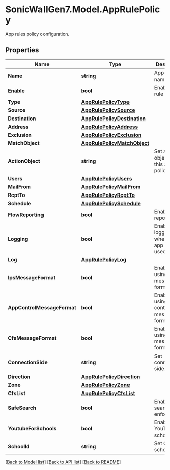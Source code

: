 # SonicWallGen7.Model.AppRulePolicy
App rules policy configuration.

## Properties

Name | Type | Description | Notes
------------ | ------------- | ------------- | -------------
**Name** | **string** | App rule name. | 
**Enable** | **bool** | Enable app rule policy. | [optional] 
**Type** | [**AppRulePolicyType**](AppRulePolicyType.md) |  | [optional] 
**Source** | [**AppRulePolicySource**](AppRulePolicySource.md) |  | [optional] 
**Destination** | [**AppRulePolicyDestination**](AppRulePolicyDestination.md) |  | [optional] 
**Address** | [**AppRulePolicyAddress**](AppRulePolicyAddress.md) |  | [optional] 
**Exclusion** | [**AppRulePolicyExclusion**](AppRulePolicyExclusion.md) |  | [optional] 
**MatchObject** | [**AppRulePolicyMatchObject**](AppRulePolicyMatchObject.md) |  | [optional] 
**ActionObject** | **string** | Set action object for this app rule policy. | [optional] 
**Users** | [**AppRulePolicyUsers**](AppRulePolicyUsers.md) |  | [optional] 
**MailFrom** | [**AppRulePolicyMailFrom**](AppRulePolicyMailFrom.md) |  | [optional] 
**RcptTo** | [**AppRulePolicyRcptTo**](AppRulePolicyRcptTo.md) |  | [optional] 
**Schedule** | [**AppRulePolicySchedule**](AppRulePolicySchedule.md) |  | [optional] 
**FlowReporting** | **bool** | Enable flow reporting. | [optional] 
**Logging** | **bool** | Enable logging when this app rule is used. | [optional] 
**Log** | [**AppRulePolicyLog**](AppRulePolicyLog.md) |  | [optional] 
**IpsMessageFormat** | **bool** | Enable log using IPS message format. | [optional] 
**AppControlMessageFormat** | **bool** | Enable log using app control message format. | [optional] 
**CfsMessageFormat** | **bool** | Enable log using CFS message format. | [optional] 
**ConnectionSide** | **string** | Set connection side. | [optional] 
**Direction** | [**AppRulePolicyDirection**](AppRulePolicyDirection.md) |  | [optional] 
**Zone** | [**AppRulePolicyZone**](AppRulePolicyZone.md) |  | [optional] 
**CfsList** | [**AppRulePolicyCfsList**](AppRulePolicyCfsList.md) |  | [optional] 
**SafeSearch** | **bool** | Enable safe search enforcement. | [optional] 
**YoutubeForSchools** | **bool** | Enable YouTube for schools. | [optional] 
**SchoolId** | **string** | Set CFS school id. | [optional] 

[[Back to Model list]](../README.md#documentation-for-models) [[Back to API list]](../README.md#documentation-for-api-endpoints) [[Back to README]](../README.md)

